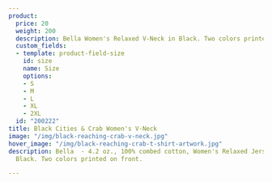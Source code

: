 ```yaml
---
product:
  price: 20
  weight: 200
  description: Bella Women's Relaxed V-Neck in Black. Two colors printed on front.
  custom_fields:
  - template: product-field-size
    id: size
    name: Size
    options:
    - S
    - M
    - L
    - XL
    - 2XL
  id: "200222"
title: Black Cities & Crab Women's V-Neck
image: "/img/black-reaching-crab-v-neck.jpg"
hover_image: "/img/black-reaching-crab-t-shirt-artwork.jpg"
description: Bella  - 4.2 oz., 100% combed cotton, Women's Relaxed Jersey V-Neck in
  Black. Two colors printed on front.

---
```

